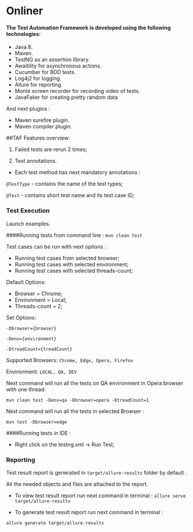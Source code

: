 # Onliner
#### The Test Automation Framework is developed using the following technologies:

- Java 8.
- Maven.
- TestNG as an assertion library.
- Awaitility for asynchronous actions.
- Cucumber for BDD tests.
- Log4j2 for logging.
- Allure for reporting. 
- Monte screen recorder for recording video of tests.
- JavaFaker for creating pretty random data

And next plugins :

- Maven surefire plugin.
- Maven compiler plugin.

##TAF Features overview:

1. Failed tests are rerun 2 times;

2. Test annotations.

- Each test method has next mandatory annotations :

```@TestType``` - contains the name of the test types;

```@Test``` - contains  short test name and its test case ID;

### Test Execution

Launch examples.

####Running tests from command line :
```mvn clean test```

Test cases can be run with next options :

- Running test cases from selected browser;
- Running test cases with selected environment;
- Running test cases with selected threads-count;

Default Options:

- Browser = Chrome;
- Environment = Local;
- Threads-count = 2;

Set Options:

```-Dbrowser={browser}```

```-Denv={environment}```

```-DtreadCount={treadCount}```

Supported Browsers: ```Chrome, Edge, Opera, Firefox```

Environment: ```LOCAL, QA, DEV```

Next command will run all the tests on QA environment in Opera browser with one thread:

```mvn clean test -Denv=qa -Dbrowser=opera -DtreadCount=1```

Next command will run all the tests in selected Browser :

```mvn test -Dbrowser=edge```

####Running tests in IDE :

- Right click on the testng.xml -> Run Test;

### Reporting

Test result report is generated in ```target/allure-results``` folder by default .

All the needed objects and files are attached to the report.

- To view test result report run next command in terminal :
```allure serve target/allure-results```

- To generate test result report run next command in terminal :

```allure generate target/allure-results ```